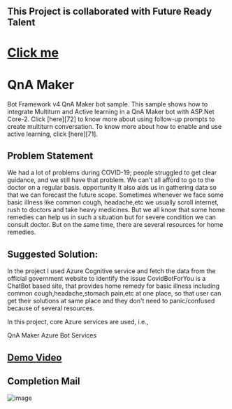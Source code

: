 ## This Project is collaborated with Future Ready Talent
# [Click me](https://sites.google.com/view/coronachatbotforyou/home)
# QnA Maker

Bot Framework v4 QnA Maker bot sample. This sample shows how to integrate Multiturn and Active learning in a QnA Maker bot with ASP.Net Core-2. Click [here][72] to know more about using follow-up prompts to create multiturn conversation. To know more about how to enable and use active learning, click [here][71].
## Problem Statement
We had a lot of problems during COVID-19; people struggled to get clear guidance, and we still have that problem.
We can't all afford to go to the doctor on a regular basis.
opportunity
It also aids us in gathering data so that we can forecast the future scope.
Sometimes whenever we face some basic illness like common cough, headache,etc we usually scroll internet, rush to doctors and take heavy medicines. But we all know that some home remedies can help us in such a situation but for severe condition we can consult doctor. But on the same time, there are several resources for home remedies.

## Suggested Solution:
In the project I used Azure Cognitive service and fetch the data from the official government website to identify the issue
CovidBotForYou is a ChatBot based site, that provides home remedy for basic illness including common cough,headache,stomach pain,etc at one place, so that user can get their solutions at same place and they don't need to panic/confused because of several resources.

In this project, core Azure services are used, i.e.,

QnA Maker
Azure Bot Services

## [Demo Video](https://drive.google.com/file/d/14j5BTOLgEyHoXi229mMh8A1eDSI39eQa/view?usp=sharing)
## Completion Mail
![image](https://user-images.githubusercontent.com/85924533/165051368-7fbd17d8-0f70-43d4-b75b-83741943f1b3.png)

